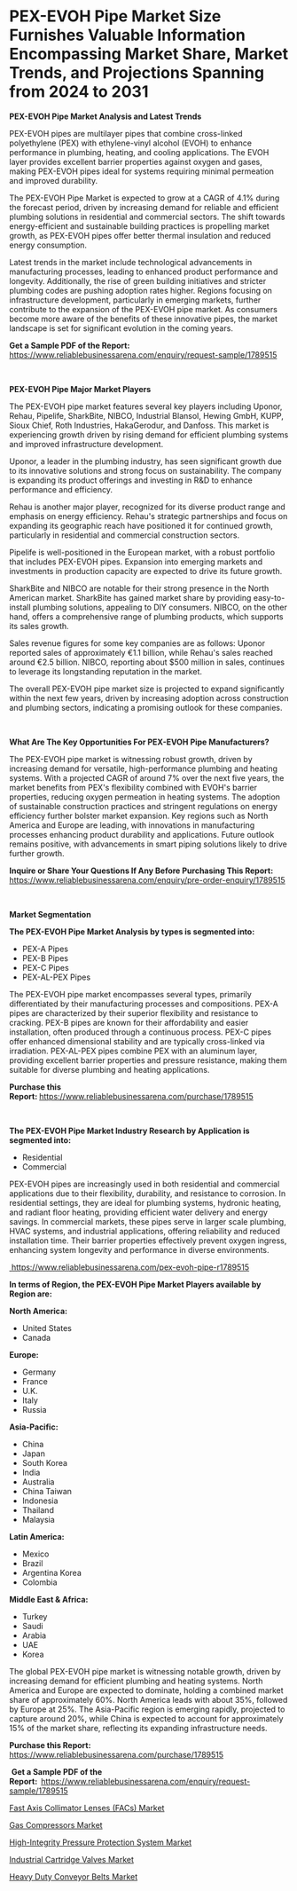 <p><h1>PEX-EVOH Pipe Market Size Furnishes Valuable Information Encompassing Market Share, Market Trends, and Projections Spanning from 2024 to 2031</h1></p><p><strong>PEX-EVOH Pipe Market Analysis and Latest Trends</strong></p>
<p><p>PEX-EVOH pipes are multilayer pipes that combine cross-linked polyethylene (PEX) with ethylene-vinyl alcohol (EVOH) to enhance performance in plumbing, heating, and cooling applications. The EVOH layer provides excellent barrier properties against oxygen and gases, making PEX-EVOH pipes ideal for systems requiring minimal permeation and improved durability.</p><p>The PEX-EVOH Pipe Market is expected to grow at a CAGR of 4.1% during the forecast period, driven by increasing demand for reliable and efficient plumbing solutions in residential and commercial sectors. The shift towards energy-efficient and sustainable building practices is propelling market growth, as PEX-EVOH pipes offer better thermal insulation and reduced energy consumption.</p><p>Latest trends in the market include technological advancements in manufacturing processes, leading to enhanced product performance and longevity. Additionally, the rise of green building initiatives and stricter plumbing codes are pushing adoption rates higher. Regions focusing on infrastructure development, particularly in emerging markets, further contribute to the expansion of the PEX-EVOH pipe market. As consumers become more aware of the benefits of these innovative pipes, the market landscape is set for significant evolution in the coming years.</p></p>
<p><strong>Get a Sample PDF of the Report:&nbsp;</strong> <a href="https://www.reliablebusinessarena.com/enquiry/request-sample/1789515?utm_campaign=1278&utm_medium=2&utm_source=Github&utm_content=ia&utm_term=13102024&utm_id=pex-evoh-pipe">https://www.reliablebusinessarena.com/enquiry/request-sample/1789515</a></p>
<p>&nbsp;</p>
<p><strong>PEX-EVOH Pipe Major Market Players</strong></p>
<p><p>The PEX-EVOH pipe market features several key players including Uponor, Rehau, Pipelife, SharkBite, NIBCO, Industrial Blansol, Hewing GmbH, KUPP, Sioux Chief, Roth Industries, HakaGerodur, and Danfoss. This market is experiencing growth driven by rising demand for efficient plumbing systems and improved infrastructure development.</p><p>Uponor, a leader in the plumbing industry, has seen significant growth due to its innovative solutions and strong focus on sustainability. The company is expanding its product offerings and investing in R&D to enhance performance and efficiency.</p><p>Rehau is another major player, recognized for its diverse product range and emphasis on energy efficiency. Rehau's strategic partnerships and focus on expanding its geographic reach have positioned it for continued growth, particularly in residential and commercial construction sectors.</p><p>Pipelife is well-positioned in the European market, with a robust portfolio that includes PEX-EVOH pipes. Expansion into emerging markets and investments in production capacity are expected to drive its future growth.</p><p>SharkBite and NIBCO are notable for their strong presence in the North American market. SharkBite has gained market share by providing easy-to-install plumbing solutions, appealing to DIY consumers. NIBCO, on the other hand, offers a comprehensive range of plumbing products, which supports its sales growth.</p><p>Sales revenue figures for some key companies are as follows: Uponor reported sales of approximately €1.1 billion, while Rehau's sales reached around €2.5 billion. NIBCO, reporting about $500 million in sales, continues to leverage its longstanding reputation in the market. </p><p>The overall PEX-EVOH pipe market size is projected to expand significantly within the next few years, driven by increasing adoption across construction and plumbing sectors, indicating a promising outlook for these companies.</p></p>
<p>&nbsp;</p>
<p><strong>What Are The Key Opportunities For PEX-EVOH Pipe Manufacturers?</strong></p>
<p><p>The PEX-EVOH pipe market is witnessing robust growth, driven by increasing demand for versatile, high-performance plumbing and heating systems. With a projected CAGR of around 7% over the next five years, the market benefits from PEX's flexibility combined with EVOH's barrier properties, reducing oxygen permeation in heating systems. The adoption of sustainable construction practices and stringent regulations on energy efficiency further bolster market expansion. Key regions such as North America and Europe are leading, with innovations in manufacturing processes enhancing product durability and applications. Future outlook remains positive, with advancements in smart piping solutions likely to drive further growth.</p></p>
<p><strong>Inquire or Share Your Questions If Any Before Purchasing This Report:</strong> <a href="https://www.reliablebusinessarena.com/enquiry/pre-order-enquiry/1789515?utm_campaign=1278&utm_medium=2&utm_source=Github&utm_content=ia&utm_term=13102024&utm_id=pex-evoh-pipe">https://www.reliablebusinessarena.com/enquiry/pre-order-enquiry/1789515</a></p>
<p>&nbsp;</p>
<p><strong>Market Segmentation</strong></p>
<p><strong>The PEX-EVOH Pipe Market Analysis by types is segmented into:</strong></p>
<p><ul><li>PEX-A Pipes</li><li>PEX-B Pipes</li><li>PEX-C Pipes</li><li>PEX-AL-PEX Pipes</li></ul></p>
<p><p>The PEX-EVOH pipe market encompasses several types, primarily differentiated by their manufacturing processes and compositions. PEX-A pipes are characterized by their superior flexibility and resistance to cracking. PEX-B pipes are known for their affordability and easier installation, often produced through a continuous process. PEX-C pipes offer enhanced dimensional stability and are typically cross-linked via irradiation. PEX-AL-PEX pipes combine PEX with an aluminum layer, providing excellent barrier properties and pressure resistance, making them suitable for diverse plumbing and heating applications.</p></p>
<p><strong>Purchase this Report:&nbsp;</strong><a href="https://www.reliablebusinessarena.com/purchase/1789515?utm_campaign=1278&utm_medium=2&utm_source=Github&utm_content=ia&utm_term=13102024&utm_id=pex-evoh-pipe">https://www.reliablebusinessarena.com/purchase/1789515</a></p>
<p>&nbsp;</p>
<p><strong>The PEX-EVOH Pipe Market Industry Research by Application is segmented into:</strong></p>
<p><ul><li>Residential</li><li>Commercial</li></ul></p>
<p><p>PEX-EVOH pipes are increasingly used in both residential and commercial applications due to their flexibility, durability, and resistance to corrosion. In residential settings, they are ideal for plumbing systems, hydronic heating, and radiant floor heating, providing efficient water delivery and energy savings. In commercial markets, these pipes serve in larger scale plumbing, HVAC systems, and industrial applications, offering reliability and reduced installation time. Their barrier properties effectively prevent oxygen ingress, enhancing system longevity and performance in diverse environments.</p></p>
<p><a href="https://www.reliablebusinessarena.com/pex-evoh-pipe-r1789515?utm_campaign=1278&utm_medium=2&utm_source=Github&utm_content=ia&utm_term=13102024&utm_id=pex-evoh-pipe">&nbsp;https://www.reliablebusinessarena.com/pex-evoh-pipe-r1789515</a></p>
<p><strong>In terms of Region, the PEX-EVOH Pipe Market Players available by Region are:</strong></p>
<p>
    <p> <strong> North America: </strong>
        <ul>
            <li>United States</li>
            <li>Canada</li>
        </ul>
        </p> 
    <p> <strong> Europe: </strong>
        <ul>
            <li>Germany</li>
            <li>France</li>
            <li>U.K.</li>
            <li>Italy</li>
            <li>Russia</li>
        </ul>
        </p> 
    <p> <strong> Asia-Pacific: </strong>
        <ul>
            <li>China</li>
            <li>Japan</li>
            <li>South Korea</li>
            <li>India</li>
            <li>Australia</li>
            <li>China Taiwan</li>
            <li>Indonesia</li>
            <li>Thailand</li>
            <li>Malaysia</li>
        </ul>
        </p> 
    <p> <strong> Latin America: </strong>
        <ul>
            <li>Mexico</li>
            <li>Brazil</li>
            <li>Argentina Korea</li>
            <li>Colombia</li>
        </ul>
        </p> 
    <p> <strong> Middle East & Africa: </strong>
        <ul>
            <li>Turkey</li>
            <li>Saudi</li>
            <li>Arabia</li>
            <li>UAE</li>
            <li>Korea</li>
        </ul>
    </p>
    </p>
<p><p>The global PEX-EVOH pipe market is witnessing notable growth, driven by increasing demand for efficient plumbing and heating systems. North America and Europe are expected to dominate, holding a combined market share of approximately 60%. North America leads with about 35%, followed by Europe at 25%. The Asia-Pacific region is emerging rapidly, projected to capture around 20%, while China is expected to account for approximately 15% of the market share, reflecting its expanding infrastructure needs.</p></p>
<p><strong>Purchase this Report: </strong><a href="https://www.reliablebusinessarena.com/purchase/1789515?utm_campaign=1278&utm_medium=2&utm_source=Github&utm_content=ia&utm_term=13102024&utm_id=pex-evoh-pipe">https://www.reliablebusinessarena.com/purchase/1789515</a></p>
<p>&nbsp;<strong>Get a Sample PDF of the Report:&nbsp;&nbsp;</strong><a href="https://www.reliablebusinessarena.com/enquiry/request-sample/1789515?utm_campaign=1278&utm_medium=2&utm_source=Github&utm_content=ia&utm_term=13102024&utm_id=pex-evoh-pipe">https://www.reliablebusinessarena.com/enquiry/request-sample/1789515</a></p>
<p><strong></strong></p>
<p><p><a href="https://www.linkedin.com/pulse/fast-axis-collimator-lenses-facs-market-segmentation-in-depth-waxic?utm_campaign=1278&utm_medium=2&utm_source=Github&utm_content=ia&utm_term=13102024&utm_id=pex-evoh-pipe">Fast Axis Collimator Lenses (FACs) Market</a></p><p><a href="https://issuu.com/reportprime-2/docs/gas-compressors-market-size-2030.pp_daae0bc2ef20d3?utm_campaign=1278&utm_medium=2&utm_source=Github&utm_content=ia&utm_term=13102024&utm_id=pex-evoh-pipe">Gas Compressors Market</a></p><p><a href="https://www.linkedin.com/pulse/high-integrity-pressure-protection-system-market-size-share-jgpvc?utm_campaign=1278&utm_medium=2&utm_source=Github&utm_content=ia&utm_term=13102024&utm_id=pex-evoh-pipe">High-Integrity Pressure Protection System Market</a></p><p><a href="https://www.linkedin.com/pulse/industrial-cartridge-valves-market-forecasts-trends-impact-m8mqc?utm_campaign=1278&utm_medium=2&utm_source=Github&utm_content=ia&utm_term=13102024&utm_id=pex-evoh-pipe">Industrial Cartridge Valves Market</a></p><p><a href="https://issuu.com/reportprime-2/docs/heavy-duty-conveyor-belts-market-si_87f6495fc0c0a2?utm_campaign=1278&utm_medium=2&utm_source=Github&utm_content=ia&utm_term=13102024&utm_id=pex-evoh-pipe">Heavy Duty Conveyor Belts Market</a></p></p>